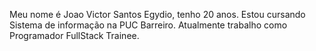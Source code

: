 Meu nome é Joao Victor Santos Egydio, tenho 20 anos. 
Estou cursando Sistema de informação na PUC Barreiro.
Atualmente trabalho como Programador FullStack Trainee.

<!---
Egydiio/Egydiio is a ✨ special ✨ repository because its `README.md` (this file) appears on your GitHub profile.
You can click the Preview link to take a look at your changes.
--->
